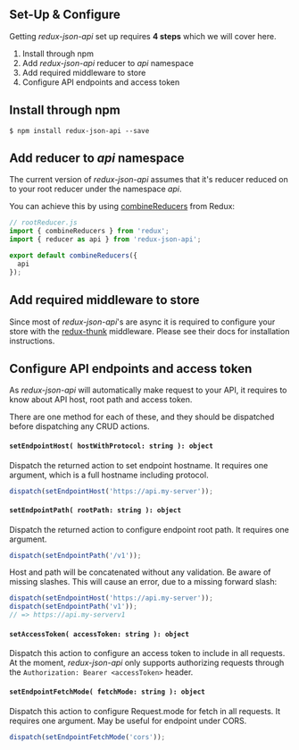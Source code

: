 Set-Up & Configure
------------------

Getting _redux-json-api_ set up requires __4 steps__ which we will cover here.

1. Install through npm
1. Add _redux-json-api_ reducer to _api_ namespace
1. Add required middleware to store
1. Configure API endpoints and access token

## Install through npm

`$ npm install redux-json-api --save`

## Add reducer to _api_ namespace

The current version of _redux-json-api_ assumes that it's reducer reduced on to your root reducer under the namespace _api_.

You can achieve this by using [combineReducers](http://redux.js.org/docs/api/combineReducers.html) from Redux:

```js
// rootReducer.js
import { combineReducers } from 'redux';
import { reducer as api } from 'redux-json-api';

export default combineReducers({
  api
});
```

## Add required middleware to store

Since most of _redux-json-api_'s are async it is required to configure your store with the [redux-thunk](https://github.com/gaearon/redux-thunk) middleware. Please see their docs for installation instructions.

## Configure API endpoints and access token

As _redux-json-api_ will automatically make request to your API, it requires to know about API host, root path and access token.

There are one method for each of these, and they should be dispatched before dispatching any CRUD actions.

#### `setEndpointHost( hostWithProtocol: string ): object`

Dispatch the returned action to set endpoint hostname. It requires one argument, which is a full hostname including protocol.

```js
dispatch(setEndpointHost('https://api.my-server'));
```

#### `setEndpointPath( rootPath: string ): object`

Dispatch the returned action to configure endpoint root path. It requires one argument.

```js
dispatch(setEndpointPath('/v1'));
```

Host and path will be concatenated without any validation. Be aware of missing slashes. This will cause an error, due to a missing forward slash:

```js
dispatch(setEndpointHost('https://api.my-server'));
dispatch(setEndpointPath('v1'));
// => https://api.my-serverv1
```

#### `setAccessToken( accessToken: string ): object`

Dispatch this action to configure an access token to include in all requests. At the moment, _redux-json-api_ only supports authorizing requests through the `Authorization: Bearer <accessToken>` header.

#### `setEndpointFetchMode( fetchMode: string ): object`

Dispatch this action to configure Request.mode for fetch in all requests. It requires one argument. May be useful for endpoint under CORS.

```js
dispatch(setEndpointFetchMode('cors'));
```
